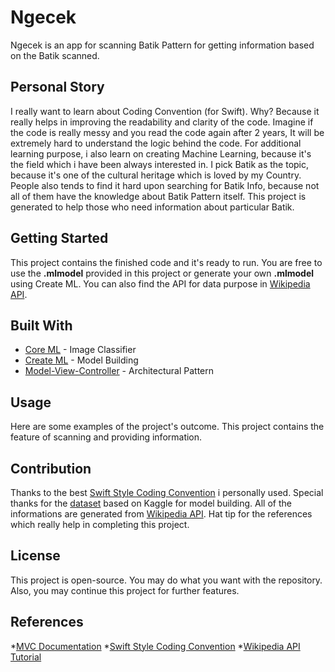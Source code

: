 # Ngecek

Ngecek is an app for scanning Batik Pattern for getting information based on the Batik scanned.

## Personal Story

I really want to learn about Coding Convention (for Swift). Why? Because it really helps in improving the readability and clarity of the code. Imagine if the code is really messy and you read the code again after 2 years, It will be extremely hard to understand the logic behind the code. For additional learning purpose, i also learn on creating Machine Learning, because it's the field which i have been always interested in. I pick Batik as the topic, because it's one of the cultural heritage which is loved by my Country. People also tends to find it hard upon searching for Batik Info, because not all of them have the knowledge about Batik Pattern itself. This project is generated to help those who need information about particular Batik.

## Getting Started

This project contains the finished code and it's ready to run. You are free to use the **.mlmodel** provided in this project or generate your own **.mlmodel** using Create ML. You can also find the API for data purpose in [Wikipedia API](https://www.mediawiki.org/wiki/API:Main_page).

## Built With

* [Core ML](https://developer.apple.com/documentation/coreml) - Image Classifier
* [Create ML](https://developer.apple.com/machine-learning/create-ml/) - Model Building
* [Model-View-Controller](https://developer.apple.com/library/archive/documentation/General/Conceptual/DevPedia-CocoaCore/MVC.html) - Architectural Pattern

## Usage

Here are some examples of the project's outcome. This project contains the feature of scanning and providing information.

## Contribution

Thanks to the best [Swift Style Coding Convention](https://github.com/raywenderlich/swift-style-guide) i personally used.
Special thanks for the [dataset](https://www.kaggle.com/dionisiusdh/indonesian-batik-motifs) based on Kaggle for model building.
All of the informations are generated from [Wikipedia API](https://www.mediawiki.org/wiki/API:Main_page).
Hat tip for the references which really help in completing this project.

## License

This project is open-source. You may do what you want with the repository. Also, you may continue this project for further features.

## References
*[MVC Documentation](https://developer.apple.com/library/archive/documentation/General/Conceptual/DevPedia-CocoaCore/MVC.html)
*[Swift Style Coding Convention](https://github.com/raywenderlich/swift-style-guide)
*[Wikipedia API Tutorial](https://www.hackingwithswift.com/books/ios-swiftui/downloading-data-from-wikipedia)
